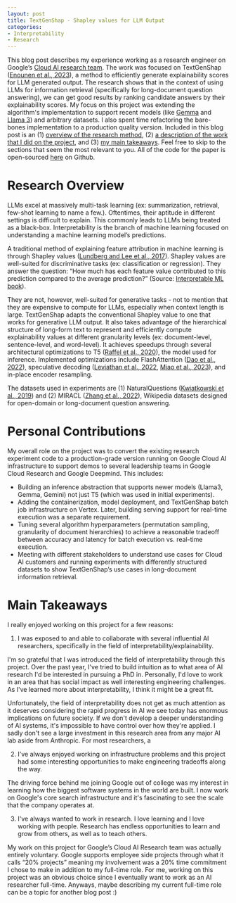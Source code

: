 ```yaml
---
layout: post
title: TextGenShap - Shapley values for LLM Output
categories:
- Interpretability
- Research
---
```


This blog post describes my experience working as a research engineer on Google’s [Cloud AI research team](https://research.google/teams/cloud-ai/). The work was focused on TextGenShap ([Enounen et al., 2023](https://arxiv.org/abs/2312.01279)), a method to efficiently generate explainability scores for LLM generated output. The research shows that in the context of using LLMs for information retrieval (specifically for long-document question answering), we can get good results by ranking candidate answers by their explainability scores. My focus on this project was extending the algorithm's implementation to support recent models (like [Gemma](https://ai.google.dev/gemma) and [Llama 3](https://llama.meta.com/llama3/)) and arbitrary datasets. I also spent time refactoring the bare-bones implementation to a production quality version. Included in this blog post is an (1) [overview of the research method](#research-overview), (2) [a description of the work that I did on the project](#personal-contributions), and (3) [my main takeaways](#main-takeaways). Feel free to skip to the sections that seem the most relevant to you. All of the code for the paper is open-sourced [here](https://github.com/google-research/google-research/tree/master/llm_longdoc_interpretability) on Github.

# Research Overview

LLMs excel at massively multi-task learning (ex: summarization, retrieval, few-shot learning to name a few.). Oftentimes, their aptitude in different settings is difficult to explain. This commonly leads to LLMs being treated as a black-box. Interpretability is the branch of machine learning focused on understanding a machine learning model’s predictions. 

A traditional method of explaining feature attribution in machine learning is through Shapley values ([Lundberg and Lee et al., 2017](https://arxiv.org/abs/1705.07874)). Shapley values are well-suited for discriminative tasks (ex: classification or regression). They answer the question: “How much has each feature value contributed to this prediction compared to the average prediction?” (Source: [Interpretable ML book](https://christophm.github.io/interpretable-ml-book/shapley.html)). 

They are not, however, well-suited for generative tasks - not to mention that they are expensive to compute for LLMs, especially when context length is large. TextGenShap adapts the conventional Shapley value to one that works for generative LLM output. It also takes advantage of the hierarchical structure of long-form text to represent and efficiently compute explainability values at different granularity levels (ex: document-level, sentence-level, and word-level). It achieves speedups through several architectural optimizations to T5 ([Raffel et al., 2020](https://arxiv.org/abs/1910.10683)), the model used for inference. Implemented optimizations include FlashAttention ([Dao et al., 2022](https://arxiv.org/abs/2205.14135)), speculative decoding ([Leviathan et al., 2022](https://arxiv.org/abs/2211.17192), [Miao et al., 2023](https://arxiv.org/abs/2305.09781)), and in-place encoder resampling. 

The datasets used in experiments are (1) NaturalQuestions ([Kwiatkowski et al., 2019](https://aclanthology.org/Q19-1026/)) and (2) MIRACL ([Zhang et al., 2022](https://arxiv.org/abs/2210.09984)), Wikipedia datasets designed for open-domain or long-document question answering. 

# Personal Contributions

My overall role on the project was to convert the existing research experiment code to a production-grade version running on Google Cloud AI infrastructure to support demos to several leadership teams in Google Cloud Research and Google Deepmind. This includes:

- Building an inference abstraction that supports newer models (Llama3, Gemma, Gemini) not just T5 (which was used in initial experiments).
- Adding the containerization, model deployment, and TextGenShap batch job infrastructure on Vertex. Later, building serving support for real-time execution was a separate requirement. 
- Tuning several algorithm hyperparameters (permutation sampling, granularity of document hierarchies) to achieve a reasonable tradeoff between accuracy and latency for batch execution vs. real-time execution. 
- Meeting with different stakeholders to understand use cases for Cloud AI customers and  running experiments with differently structured datasets to show TextGenShap’s use cases in long-document information retrieval.

# Main Takeaways

I really enjoyed working on this project for a few reasons:

1) I was exposed to and able to collaborate with several influential AI researchers, specifically in the field of interpretability/explainability. 

I'm so grateful that I was introduced the field of interpretability through this project. Over the past year, I've tried to build intuition as to what area of AI research I'd be interested in pursuing a PhD in. Personally, I'd love to work in an area that has social impact as well interesting engineering challenges. As I've learned more about interpretability, I think it might be a great fit.

Unfortunately, the field of interpretability does not get as much attention as it deserves considering the rapid progress in AI we see today has enormous implications on future society. If we don't develop a deeper understanding of AI systems, it's impossible to have control over how they're applied. I sadly don't see a large investment in this research area from any major AI lab aside from Anthropic. For most researchers, a 

2) I've always enjoyed working on infrastructure problems and this project had some interesting opportunities to make engineering tradeoffs along the way.

The driving force behind me joining Google out of college was my interest in learning how the biggest software systems in the world are built. I now work on Google's core search infrastructure and it's fascinating to see the scale that the company operates at.  

3) I've always wanted to work in research. I love learning and I love working with people. Research has endless opportunities to learn and grow from others, as well as to teach others. 

My work on this project for Google’s Cloud AI Research team was actually entirely voluntary. Google supports employee side projects through what it calls “20% projects” meaning my involvement was a 20% time commitment I chose to make in addition to my full-time role. For me, working on this project was an obvious choice since I eventually want to work as an AI researcher full-time. Anyways, maybe describing my current full-time role can be a topic for another blog post :)
